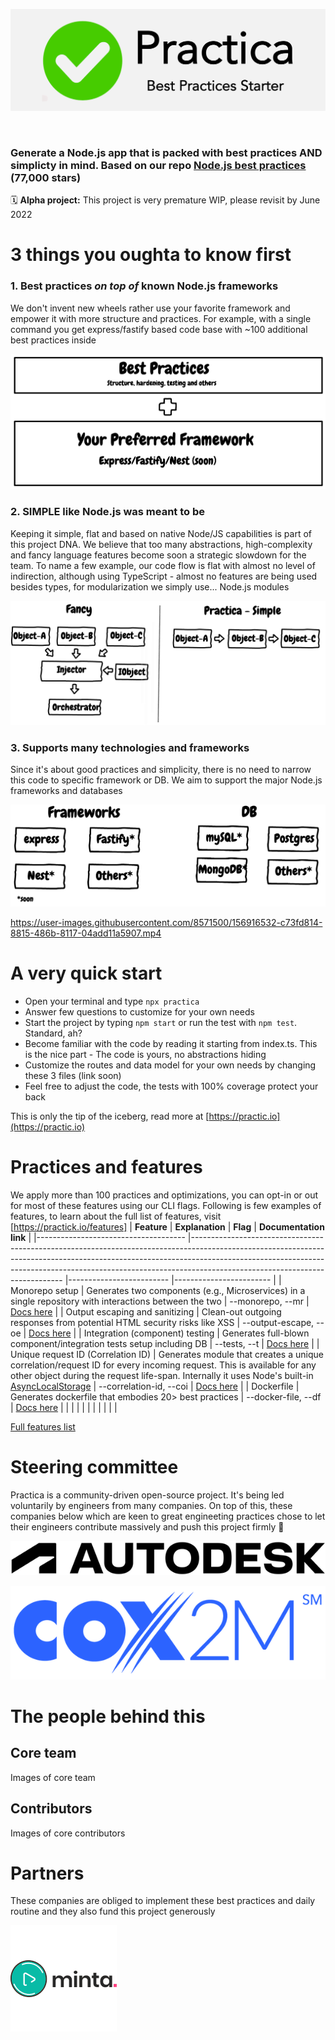 

![Best practices starter](/docs/images/practica-logo.png)

<br/>

### Generate a Node.js app that is packed with best practices AND simplicty in mind. Based on our repo [Node.js best practices](https://github.com/goldbergyoni/nodebestpractices) (77,000 stars)

🗓 **Alpha project:** This project is very premature WIP, please revisit by June 2022

# 3 things you oughta to know first

### 1. Best practices *on top of* known Node.js frameworks

We don't invent new wheels rather use your favorite framework and empower it with more structure and practices. For example, with a single command you get express/fastify based code base with ~100 additional best practices inside

![Built on top of known frameworks](/docs/images/on-top-of-frameworks.png)

### 2. SIMPLE like Node.js was meant to be

Keeping it simple, flat and based on native Node/JS capabilities is part of this project DNA. We believe that too many abstractions, high-complexity and fancy language features become soon a strategic slowdown for the team. To name a few example, our code flow is flat with almost no level of indirection, although using TypeScript - almost no features are being used besides types, for modularization we simply use... Node.js modules


![Built on top of known frameworks](/docs/images/abstractions-vs-simplicity.png)

### 3. Supports many technologies and frameworks

Since it's about good practices and simplicity, there is no need to narrow this code to specific framework or DB. We aim to support the major Node.js frameworks and databases

![Built on top of known frameworks](/docs/images/tech-stack.png)



https://user-images.githubusercontent.com/8571500/156916532-c73fd814-8815-486b-8117-04add11a5907.mp4



# A very quick start

- Open your terminal and type `npx practica`
- Answer few questions to customize for your own needs
- Start the project by typing `npm start` or run the test with `npm test`. Standard, ah?
- Become familiar with the code by reading it starting from index.ts. This is the nice part - The code is yours, no abstractions hiding
- Customize the routes and data model for your own needs by changing these 3 files (link soon)
- Feel free to adjust the code, the tests with 100% coverage protect your back

This is only the tip of the iceberg, read more at [https://practic.io](https://practic.io)


# Practices and features

We apply more than 100 practices and optimizations, you can opt-in or out for most of these features using our CLI flags. Following is few examples of features, to learn about the full list of features, visit [https://practick.io/features]
| **Feature**                         	| **Explanation**                                                                                                                                                                                                                                                                        	| **Flag**                	| **Documentation link** 	|
|-------------------------------------	|----------------------------------------------------------------------------------------------------------------------------------------------------------------------------------------------------------------------------------------------------------------------------------------	|-------------------------	|------------------------	|
|            Monorepo setup           	| Generates two components (e.g., Microservices) in a single repository with interactions between the two                                                                                                                                                                                	| --monorepo, --mr        	| [Docs here]()          	|
| Output escaping and sanitizing      	| Clean-out outgoing responses from potential HTML security risks like XSS                                                                                                                                                                                                               	| --output-escape, --oe   	| [Docs here]()          	|
| Integration (component) testing     	| Generates full-blown component/integration tests setup including DB                                                                                                                                                                                                                    	| --tests, --t            	| [Docs here]()          	|
| Unique request ID (Correlation ID)  	| Generates module that creates a unique correlation/request ID for every incoming request. This is available for any other object during the request life-span. Internally it uses Node's built-in [AsyncLocalStorage](https://nodejs.org/api/async_hooks.html#class-asynclocalstorage) 	| --correlation-id, --coi 	| [Docs here]()          	|
| Dockerfile                          	| Generates dockerfile that embodies 20> best practices                                                                                                                                                                                                                                  	| --docker-file, --df     	| [Docs here]()          	|
|                                     	|                                                                                                                                                                                                                                                                                        	|                         	|                        	|
|                                     	|                                                                                                                                                                                                                                                                                        	|                         	|                        	|

[Full features list](https://practica.io/features)

# Steering committee

Practica is a community-driven open-source project. It's being led voluntarily by engineers from many companies. On top of this, these companies below which are keen to great engineeting practices chose to let their engineers contribute massively and push this project firmly 💚

![Autodesk](/docs/images/autodesk.png)

![Cox2m](/docs/images/cox2m.png)

# The people behind this

## Core team

Images of core team

## Contributors

Images of core contributors

# Partners

These companies are obliged to implement these best practices and daily routine and they also fund this project generously

![Cox2m](/docs/images/minta.png)

